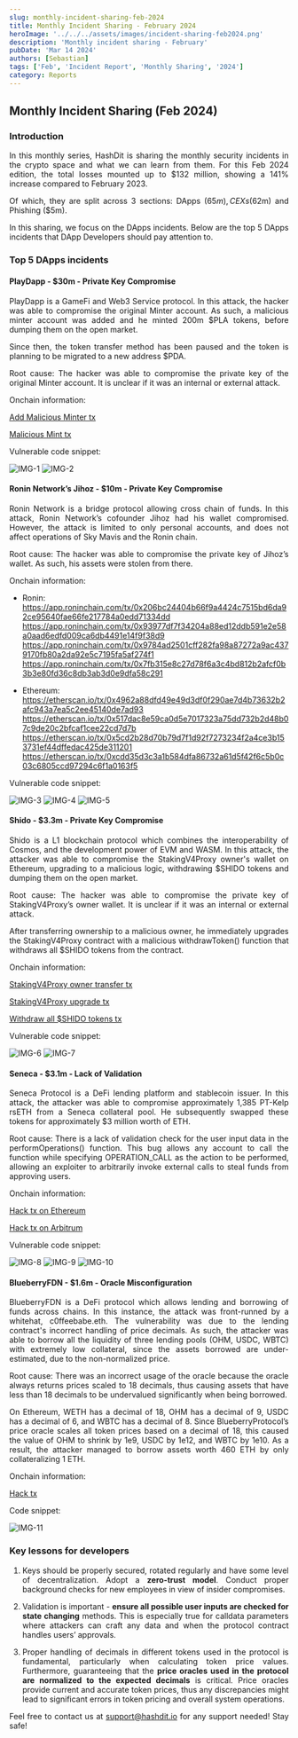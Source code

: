 ```yaml
---
slug: monthly-incident-sharing-feb-2024
title: Monthly Incident Sharing - February 2024
heroImage: '../../../assets/images/incident-sharing-feb2024.png'
description: 'Monthly incident sharing - February'
pubDate: 'Mar 14 2024'
authors: [Sebastian]
tags: ['Feb', 'Incident Report', 'Monthly Sharing', '2024']
category: Reports
---
```

<div align="justify">

## Monthly Incident Sharing (Feb 2024)

### Introduction

In this monthly series, HashDit is sharing the monthly security incidents in the crypto space and what we can learn from them. For this Feb 2024 edition, the total losses mounted up to $132 million, showing a 141% increase compared to February 2023. 

Of which, they are split across 3 sections: DApps ($65m), CEXs ($62m) and Phishing ($5m).

In this sharing, we focus on the DApps incidents. Below are the top 5 DApps incidents that DApp Developers should pay attention to.

### Top 5 DApps incidents

#### PlayDapp - $30m - Private Key Compromise
PlayDapp is a GameFi and Web3 Service protocol. In this attack, the hacker was able to compromise the original Minter account. As such, a malicious minter account was added and he minted 200m $PLA tokens, before dumping them on the open market.

Since then, the token transfer method has been paused and the token is planning to be migrated to a new address $PDA.

Root cause: The hacker was able to compromise the private key of the original Minter account. It is unclear if it was an internal or external attack.

Onchain information:

[Add Malicious Minter tx](https://etherscan.io/tx/0xe834f28377b79759ac5495a91975a01e0876af9aae312228c1ac525846406170)

[Malicious Mint tx](https://etherscan.io/tx/0xe8be05f6a3360f63b9e78a30b4ba16ea4c7d0b530a8abf99390f1c831851fb7e)

Vulnerable code snippet:

![IMG-1](./2024-03-14-images/1.png)
![IMG-2](./2024-03-14-images/2.png)

#### Ronin Network’s Jihoz - $10m - Private Key Compromise
Ronin Network is a bridge protocol allowing cross chain of funds. In this attack, Ronin Network’s cofounder Jihoz had his wallet compromised. However, the attack is limited to only personal accounts, and does not affect operations of Sky Mavis and the Ronin chain.

Root cause: The hacker was able to compromise the private key of Jihoz’s wallet. As such, his assets were stolen from there.

Onchain information:

- Ronin:
    https://app.roninchain.com/tx/0x206bc24404b66f9a4424c7515bd6da92ce95640fae66fe217784a0edd71334dd 
    https://app.roninchain.com/tx/0x93977df7f34204a88ed12ddb591e2e58a0aad6edfd009ca6db4491e14f9f38d9 
    https://app.roninchain.com/tx/0x9784ad2501cff282fa98a87272a9ac4379170fb80a2da92e5c7195fa5af274f1 
    https://app.roninchain.com/tx/0x7fb315e8c27d78f6a3c4bd812b2afcf0b3b3e80fd36c8db3ab3d0e9dfa58c291 

- Ethereum:
    https://etherscan.io/tx/0x4962a88dfd49e49d3df0f290ae7d4b73632b2afc943a7ea5c2ee45140de7ad93 
    https://etherscan.io/tx/0x517dac8e59ca0d5e7017323a75dd732b2d48b07c9de20c2bfcaf1cee22cd7d7b 
    https://etherscan.io/tx/0x5cd2b28d70b79d7f1d92f7273234f2a4ce3b153731ef44dffedac425de311201 
    https://etherscan.io/tx/0xcdd35d3c3a1b584dfa86732a61d5f42f6c5b0c03c6805ccd97294c6f1a0163f5 

Vulnerable code snippet:

![IMG-3](./2024-03-14-images/3.png)
![IMG-4](./2024-03-14-images/4.png)
![IMG-5](./2024-03-14-images/5.png)

#### Shido - $3.3m - Private Key Compromise
Shido is a L1 blockchain protocol which combines the interoperability of Cosmos, and the development power of EVM and WASM. In this attack, the attacker was able to compromise the StakingV4Proxy owner's wallet on Ethereum, upgrading to a malicious logic, withdrawing $SHIDO tokens and dumping them on the open market. 

Root cause: The hacker was able to compromise the private key of StakingV4Proxy’s owner wallet. It is unclear if it was an internal or external attack.

After transferring ownership to a malicious owner, he immediately upgrades the StakingV4Proxy contract with a malicious withdrawToken() function that withdraws all $SHIDO tokens from the contract.

Onchain information:

[StakingV4Proxy owner transfer tx](https://etherscan.io/tx/0xaa76ea503fadddf775b1ef7f195676440fdc3ac46ab642798ab6fa7ae3aafcbe)

[StakingV4Proxy upgrade tx](https://etherscan.io/tx/0x5d4056cdf40d09a6715fd0f26895d0c60038899b45620f0a6a402c4cd425b672)

[Withdraw all $SHIDO tokens tx](https://etherscan.io/tx/0xed3000ddd8b4feb0902107f97a91815ecee8d7ccb57de9a9dbc50a4c07593cb3)

Vulnerable code snippet:

![IMG-6](./2024-03-14-images/6.png)
![IMG-7](./2024-03-14-images/7.png)


#### Seneca - $3.1m - Lack of Validation 
Seneca Protocol is a DeFi lending platform and stablecoin issuer. In this attack, the attacker was able to compromise approximately 1,385 PT-Kelp rsETH from a Seneca collateral pool. He subsequently swapped these tokens for approximately $3 million worth of ETH.

Root cause: There is a lack of validation check for the user input data in the performOperations() function. This bug allows any account to call the function while specifying OPERATION_CALL as the action to be performed, allowing an exploiter to arbitrarily invoke external calls to steal funds from approving users.

Onchain information:

[Hack tx on Ethereum](https://etherscan.io/tx/0x6da8f7cb19d6e56cd9b74298677986b3b55cb9db902175c2627b7d57a85e820d) 

[Hack tx on Arbitrum](https://arbiscan.io/tx/0x5e9c14e30ff1d56da37c17d84378650881095bda2802f0a0bff90fd3a8b11e31)


Vulnerable code snippet:

![IMG-8](./2024-03-14-images/8.png)
![IMG-9](./2024-03-14-images/9.png)
![IMG-10](./2024-03-14-images/10.png)


#### BlueberryFDN - $1.6m - Oracle Misconfiguration 
BlueberryFDN is a DeFi protocol which allows lending and borrowing of funds across chains. In this instance, the attack was front-runned by a whitehat, c0ffeebabe.eth. The vulnerability was due to the lending contract's incorrect handling of price decimals. As such, the attacker was able to borrow all the liquidity of three lending pools (OHM, USDC, WBTC) with extremely low collateral, since the assets borrowed are under-estimated, due to the non-normalized price.

Root cause: There was an incorrect usage of the oracle because the oracle always returns prices scaled to 18 decimals, thus causing assets that have less than 18 decimals to be undervalued significantly when being borrowed. 

On Ethereum, WETH has a decimal of 18, OHM has a decimal of 9, USDC has a decimal of 6, and WBTC has a decimal of 8. Since BlueberryProtocol’s price oracle scales all token prices based on a decimal of 18, this caused the value of OHM to shrink by 1e9, USDC by 1e12, and WBTC by 1e10. As a result, the attacker managed to borrow assets worth 460 ETH by only collateralizing 1 ETH.

Onchain information: 

[Hack tx](https://etherscan.io/tx/0xf0464b01d962f714eee9d4392b2494524d0e10ce3eb3723873afd1346b8b06e4 ) 

Code snippet:

![IMG-11](./2024-03-14-images/11.png)

### Key lessons for developers

1. Keys should be properly secured, rotated regularly and have some level of decentralization. Adopt a **zero-trust model**. 
Conduct proper background checks for new employees in view of insider compromises.


2. Validation is important - **ensure all possible user inputs are checked for state changing** methods. This is especially true for calldata parameters where attackers can craft any data and when the protocol contract handles users’ approvals.


3. Proper handling of decimals in different tokens used in the protocol is fundamental, particularly when calculating token price values. Furthermore, guaranteeing that the **price oracles used in the protocol are normalized to the expected decimals** is critical. Price oracles provide current and accurate token prices, thus any discrepancies might lead to significant errors in token pricing and overall system operations.

Feel free to contact us at support@hashdit.io for any support needed! Stay safe!

</div>